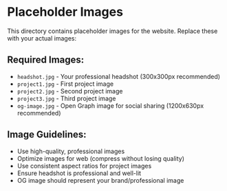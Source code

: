 # Placeholder Images

This directory contains placeholder images for the website. Replace these with your actual images:

## Required Images:
- `headshot.jpg` - Your professional headshot (300x300px recommended)
- `project1.jpg` - First project image
- `project2.jpg` - Second project image  
- `project3.jpg` - Third project image
- `og-image.jpg` - Open Graph image for social sharing (1200x630px recommended)

## Image Guidelines:
- Use high-quality, professional images
- Optimize images for web (compress without losing quality)
- Use consistent aspect ratios for project images
- Ensure headshot is professional and well-lit
- OG image should represent your brand/professional image

